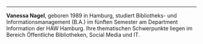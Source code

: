 ---
**Vanessa Nagel**, geboren 1989 in Hamburg, studiert Bibliotheks- und Informationsmanagement (B.A.) im fünften Semester am Department Information der HAW Hamburg. Ihre thematischen Schwerpunkte liegen im Bereich Öffentliche Bibliotheken, Social Media und IT.